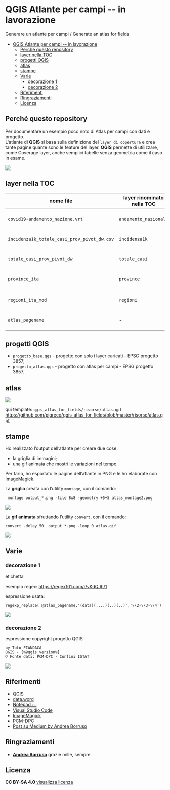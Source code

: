 # QGIS Atlante per campi -- in lavorazione

Generare un atlante per campi / Generate an atlas for fields

<!-- TOC -->

- [QGIS Atlante per campi -- in lavorazione](#qgis-atlante-per-campi----in-lavorazione)
  - [Perché questo repository](#perch%c3%a9-questo-repository)
  - [layer nella TOC](#layer-nella-toc)
  - [progetti QGIS](#progetti-qgis)
  - [atlas](#atlas)
  - [stampe](#stampe)
  - [Varie](#varie)
    - [decorazione 1](#decorazione-1)
    - [decorazione 2](#decorazione-2)
  - [Riferimenti](#riferimenti)
  - [Ringraziamenti](#ringraziamenti)
  - [Licenza](#licenza)

<!-- /TOC -->

## Perché questo repository

Per documentare un esempio poco noto di Atlas per campi con dati e progetto. <br>L'atlante di **QGIS** si basa sulla definizione del `layer di copertura` e crea tante pagine quante sono le feature del layer. **QGIS** permette di utilizzare, come Coverage layer, anche semplici tabelle senza geometria come il caso in esame.


![](./imgs/img_01.png)

## layer nella TOC

nome file | layer rinominato nella TOC | usato per
----------|----------------------------|----------
`covid19-andamento_nazione.vrt` | `andamento_nazionale`| alimentare il grafico nell'Atlas
`incidenza1k_totale_casi_prov_pivot_dw.csv` | `incidenza1k`| mettere in JOIN con `province`
`totale_casi_prov_pivot_dw`|`totale_casi`| mettere in JOIN con `province`
`province_ita` | `province`| visualizzare i vettore tematizzati
`regioni_ita_mod` | `regioni`| visualizzare i confini regionali
`atlas_pagename`|-|alimentare il `Layer di Copertura`


## progetti QGIS

- `progetto_base.qgs` - progetto con solo i layer caricati - EPSG progetto 3857;
- `progetto_atlas.qgs` - progetto con atlas per campi - EPSG progetto 3857.


## atlas

![](imgs/atlas_01.png)

qui template: `qgis_atlas_for_fields/risorse/atlas.qpt` <https://github.com/pigreco/qgis_atlas_for_fields/blob/master/risorse/atlas.qpt>

## stampe

Ho realizzato l’output dell’atlante per creare due cose:

- la griglia di immagini;
- una gif animata che mostri le variazioni nel tempo.


Per farlo, ho esportato le pagine dell’atlante in PNG e le ho elaborate con [ImageMagick](https://imagemagick.org/).

La **griglia** creata con l’utility `montage`, con il comando:

```
 montage output_*.png -tile 8x8 -geometry +5+5 atlas_montage2.png
```

![](stampe/atlas_montage.png)

La **gif animata** sfruttando l’utility `convert`, con il comando:

```
convert -delay 50  output_*.png -loop 0 atlas.gif
```

![](stampe/atlas.gif)

## Varie

### decorazione 1

etichetta

esempio regex: https://regex101.com/r/vKdQJh/1

espressione usata:

```
regexp_replace( @atlas_pagename,'(data)(....)(..)(..)','\\2-\\3-\\4')
```

![](./imgs/etichetta.png)

### decorazione 2

espressione copyright progetto QGIS

```
by Totò FIANDACA
QGIS - [%@qgis_version%]
© Fonte dati: PCM-DPC - Confini ISTAT
```
![](./imgs/copyright.png)

## Riferimenti

- [QGIS](https://qgis.org/it/site/)
- [data.word](https://data.world/)
- [Notepad++](https://notepad-plus-plus.org/downloads/)
- [Visual Studio Code](https://code.visualstudio.com/)
- [ImageMagick](https://imagemagick.org/)
- [PCM-DPC](https://github.com/pcm-dpc/COVID-19)
- [Post su Medium by Andrea Borruso](https://medium.com/tantotanto/qgis-generare-un-atlante-basato-su-campi-4eeff34b3900)

## Ringraziamenti

- [**Andrea Borruso**](https://twitter.com/aborruso) grazie mille, sempre.

## Licenza

**CC BY-SA 4.0** [visualizza licenza](https://creativecommons.org/licenses/by-sa/4.0/deed.it)

